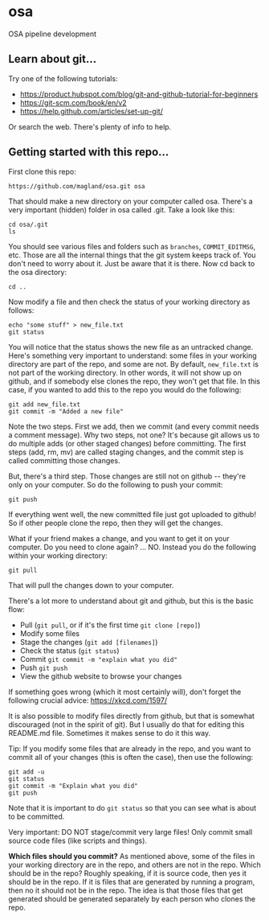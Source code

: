 # osa
OSA pipeline development

## Learn about git...

Try one of the following tutorials:

* https://product.hubspot.com/blog/git-and-github-tutorial-for-beginners
* https://git-scm.com/book/en/v2
* https://help.github.com/articles/set-up-git/

Or search the web. There's plenty of info to help.

## Getting started with this repo...

First clone this repo:

```
https://github.com/magland/osa.git osa
```

That should make a new directory on your computer called osa. There's a very important (hidden) folder in osa called .git. Take a look like this:

```
cd osa/.git
ls
```

You should see various files and folders such as `branches`, `COMMIT_EDITMSG`, etc. Those are all the internal things that the git system keeps track of. You don't need to worry about it. Just be aware that it is there. Now cd back to the osa directory:

```
cd ..
```

Now modify a file and then check the status of your working directory as follows:

```
echo "some stuff" > new_file.txt
git status
```

You will notice that the status shows the new file as an untracked change. Here's something very important to understand: some files in your working directory are part of the repo, and some are not. By default, `new_file.txt` is not part of the working directory. In other words, it will not show up on github, and if somebody else clones the repo, they won't get that file. In this case, if you wanted to add this to the repo you would do the following:

```
git add new_file.txt
git commit -m "Added a new file"
```

Note the two steps. First we add, then we commit (and every commit needs a comment message). Why two steps, not one? It's because git allows us to do multiple adds (or other staged changes) before committing. The first steps (add, rm, mv) are called staging changes, and the commit step is called committing those changes.

But, there's a third step. Those changes are still not on github -- they're only on your computer. So do the following to push your commit:

```
git push
```

If everything went well, the new committed file just got uploaded to github! So if other people clone the repo, then they will get the changes.

What if your friend makes a change, and you want to get it on your computer. Do you need to clone again? ... NO. Instead you do the following within your working directory:

```
git pull
```

That will pull the changes down to your computer.

There's a lot more to understand about git and github, but this is the basic flow:

* Pull (`git pull`, or if it's the first time `git clone [repo]`)
* Modify some files
* Stage the changes (`git add [filenames]`)
* Check the status (`git status`)
* Commit `git commit -m "explain what you did"`
* Push `git push`
* View the github website to browse your changes

If something goes wrong (which it most certainly will), don't forget the following crucial advice: https://xkcd.com/1597/

It is also possible to modify files directly from github, but that is somewhat discouraged (not in the spirit of git). But I usually do that for editing this README.md file. Sometimes it makes sense to do it this way.

Tip: If you modify some files that are already in the repo, and you want to commit all of your changes (this is often the case), then use the following:

```
git add -u
git status
git commit -m "Explain what you did"
git push
```

Note that it is important to do `git status` so that you can see what is about to be committed.

Very important: DO NOT stage/commit very large files! Only commit small source code files (like scripts and things).

**Which files should you commit?** As mentioned above, some of the files in your working directory are in the repo, and others are not in the repo. Which should be in the repo? Roughly speaking, if it is source code, then yes it should be in the repo. If it is files that are generated by running a program, then no it should not be in the repo. The idea is that those files that get generated should be generated separately by each person who clones the repo.




